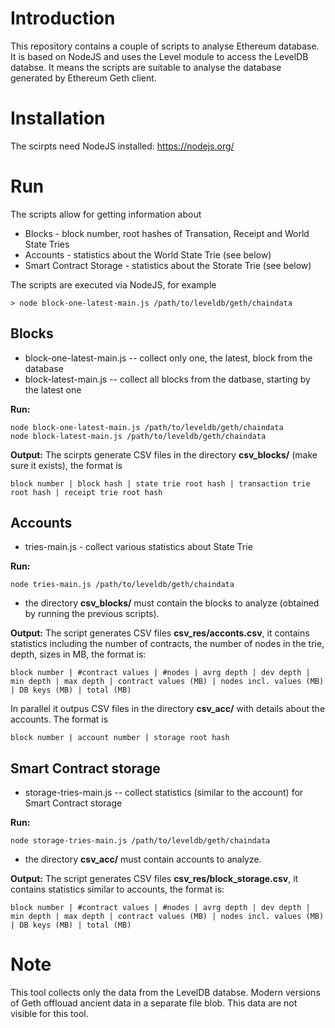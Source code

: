 # Introduction

This repository contains a couple of scripts to analyse Ethereum database. 
It is based on NodeJS and uses the Level module to access the LevelDB databse. 
It means the scripts are suitable to analyse the database generated by Ethereum Geth client. 

# Installation

The scirpts need NodeJS installed: https://nodejs.org/

# Run

The scripts allow for getting information about
* Blocks - block number, root hashes of Transation, Receipt and World State Tries
* Accounts - statistics about the World State Trie (see below)
* Smart Contract Storage - statistics about the Storate Trie (see below)

The scripts are executed via NodeJS, for example

```
> node block-one-latest-main.js /path/to/leveldb/geth/chaindata 
```

## Blocks

* block-one-latest-main.js  -- collect only one, the latest, block from the database
* block-latest-main.js  -- collect all blocks from the datbase, starting by the latest one

**Run:**
```
node block-one-latest-main.js /path/to/leveldb/geth/chaindata 
node block-latest-main.js /path/to/leveldb/geth/chaindata 
```
**Output:**
The scirpts generate CSV files in the directory  **csv_blocks/**  (make sure it exists), the format is

```
block number | block hash | state trie root hash | transaction trie root hash | receipt trie root hash
```

## Accounts

* tries-main.js - collect various statistics about State Trie

**Run:**
```
node tries-main.js /path/to/leveldb/geth/chaindata 
```
+ the directory **csv_blocks/** must contain the blocks to analyze (obtained by running the previous scripts).

**Output:**
The script generates CSV files  **csv_res/acconts.csv**, it contains statistics including the number of contracts, 
the number of nodes in the trie, depth, sizes in MB, the format is:
```
block number | #contract values | #nodes | avrg depth | dev depth | min depth | max depth | contract values (MB) | nodes incl. values (MB) | DB keys (MB) | total (MB) 
```
In parallel it outpus CSV files in the directory **csv_acc/** with details about the accounts. The format is
```
block number | account number | storage root hash 
```

## Smart Contract storage

* storage-tries-main.js -- collect statistics (similar to the account) for Smart Contract storage 

**Run:**
```
node storage-tries-main.js /path/to/leveldb/geth/chaindata 
```
+ the directory **csv_acc/** must contain accounts to analyze.

**Output:**
The script generates CSV files  **csv_res/block_storage.csv**, it contains statistics similar to accounts, the format is:
```
block number | #contract values | #nodes | avrg depth | dev depth | min depth | max depth | contract values (MB) | nodes incl. values (MB) | DB keys (MB) | total (MB)
```


# Note

This tool collects only the data from the LevelDB databse. Modern versions of Geth offlouad ancient data in a separate file blob. 
This data are not visible for this tool. 
